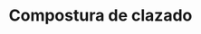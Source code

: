 ---
title: "Compostura de clazado"
url: /ciudad-autonoma-de-buenos-aires/compostura-de-clazado/
shop: Schuhe
---